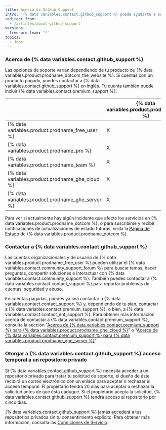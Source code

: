 ```yaml
---
title: Acerca de GitHub Support
intro: '{% data variables.contact.github_support %} puede ayudarte a solucionar los problemas con los que te encuentres cuando utilices {% data variables.product.prodname_dotcom %}.'
redirect_from:
  - /articles/about-github-support
versions:
  free-pro-team: '*'
topics:
  - Jobs
---
```


### Acerca de {% data variables.contact.github_support %}

Las opciones de soporte varían dependiendo de tu producto de {% data variables.product.prodname_dotcom_the_website %}. Si cuentas con un producto pagado, puedes contactar a {% data variables.contact.github_support %} en inglés. Tu cuenta también puede incluir {% data variables.contact.premium_support %}.

|                                                        | {% data variables.product.prodname_gcf %} | Soporte estándar | Soporte premium |
| ------------------------------------------------------ | ---------------------------------------------- | ---------------- | --------------- |
| {% data variables.product.prodname_free_user %} | X                                              |                  |                 |
| {% data variables.product.prodname_pro %}         | X                                              | X                |                 |
| {% data variables.product.prodname_team %}        | X                                              | X                |                 |
| {% data variables.product.prodname_ghe_cloud %} | X                                              | X                | X               |
| {% data variables.product.prodname_ghe_server %} | X                                              | X                | X               |

Para ver si actualmente hay algún incidente que afecte los servicios en {% data variables.product.prodname_dotcom %}, o para suscribirse y recibir notificaciones de actualizaciones de estado futuras, visita la [Página de Estado](https://www.githubstatus.com/) de {% data variables.product.prodname_dotcom %}.

### Contactar a {% data variables.contact.github_support %}

Las cuentas organizacionales y de usuario de {% data variables.product.prodname_free_user %} pueden utilizar el {% data variables.contact.community_support_forum %} para buscar temas, hacer preguntas, compartir soluciones e interactuar con {% data variables.contact.community_support %}. También puedes contactar a {% data variables.contact.contact_support %} para reportar problemas de cuentas, seguridad y abuso.

En cuentas pagadas, puedes ya sea contactar a {% data variables.contact.contact_support %} y, dependiendo de tu plan, contactar a {% data variables.contact.premium_support %}, o bien, a {% data variables.contact.contact_ent_support %}. Para obtener más información acerca de contactar a {% data variables.contact.premium_support %}, consulta la sección "[Acerca de {% data variables.contact.premium_support %} para {% data variables.product.prodname_ghe_cloud %}](/articles/about-github-premium-support-for-github-enterprise-cloud)" o "[Acerca de {% data variables.contact.premium_support %} para {% data variables.product.prodname_ghe_server %}](/enterprise/admin/enterprise-support/about-github-premium-support-for-github-enterprise)".

### Otorgar a {% data variables.contact.github_support %} acceso temporal a un repositorio privado

Si {% data variables.contact.github_support %} necesita acceder a un repositorio privado para tratar tu solicitud de soporte, el dueño de éste recibirá un correo electrónico con un enlace para aceptar o rechazar el acceso temporal. El propietario tendrá 20 días para aceptar o rechazar la solicitud antes de que ésta caduque. Si el propietario acepta la solicitud, {% data variables.contact.github_support %} tendrá acceso al repositorio por cinco días.

{% data variables.contact.github_support %} jamás accederá a tus repositorios privados sin tu consentimiento explícito. Para obtener más información, consulta las [Condiciones de Servicio](/articles/github-terms-of-service#3-access).
